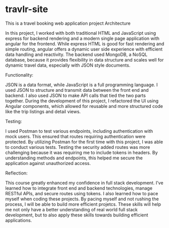 # travlr-site
This is a travel booking web application project
Architecture

In this project, I worked with both traditional HTML and JavaScript using express for backend rendering and a modern single page application with angular for the frontend. While express HTML is good for fast rendering and simple routing, angular offers a dynamic user side experience with efficient data handling and reactivity. The backend used MongoDB, a NoSQL database, because it provides flexibility in data structure and scales well for dynamic travel data, especially with JSON style documents.

Functionality:

JSON is a data format, while JavaScript is a full programming language. I used JSON to structure and transmit data between the front end and backend. I also used JSON to make API calls that tied the two parts together. During the development of this project, I refactored the UI using Angular components, which allowed for reusable and more structured code like the trip listings and detail views.

Testing:

I used Postman to test various endpoints, including authentication with mock users. This ensured that routes requiring authentication were protected. By utilizing Postman for the first time with this project, I was able to conduct various tests. Testing the security added routes was more challenging because it was requiring me to include tokens in headers. By understanding methods and endpoints, this helped me secure the application against unauthorized access.

Reflection:

This course greatly enhanced my confidence in full stack development. I’ve learned how to integrate front end and backend technologies, manage RESTful APIs, and secure routes using tokens. I also learned how to pace myself when coding these projects. By pacing myself and not rushing the process, I will be able to build more efficient projetcs. These skills will help me not only have a better understanding of real world full stack development, but to also apply these skills towards building efficient applications.
